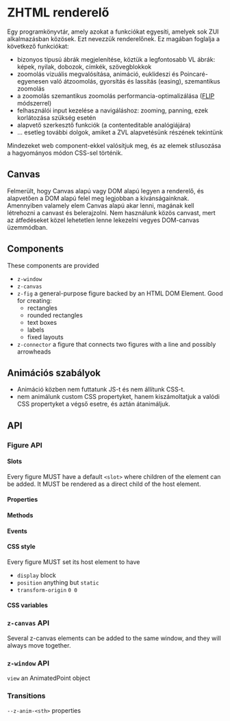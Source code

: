 # ZHTML renderelő

Egy programkönyvtár, amely azokat a funkciókat egyesíti, amelyek sok ZUI alkalmazásban közösek. Ezt nevezzük renderelőnek. Ez magában foglalja a következő funkciókat:
- bizonyos típusú ábrák megjelenítése, köztük a legfontosabb VL ábrák: képek, nyilak, dobozok, címkék, szövegblokkok
- zoomolás vizuális megvalósítása, animáció, euklideszi és Poincaré-egyenesen való átzoomolás, gyorsítás és lassítás (easing), szemantikus zoomolás
- a zoomolás szemantikus zoomolás performancia-optimalizálása ([FLIP] módszerrel)
- felhasználói input kezelése a navigáláshoz: zooming, panning, ezek korlátozása szükség esetén
- alapvető szerkesztő funkciók (a contenteditable analógiájára)
- ... esetleg további dolgok, amiket a ZVL alapvetésünk részének tekintünk

Mindezeket web component-ekkel valósítjuk meg, és az elemek stílusozása a hagyományos módon CSS-sel történik.

## Canvas

Felmerült, hogy Canvas alapú vagy DOM alapú legyen a renderelő, és alapvetően a DOM alapú felel meg legjobban a kívánságainknak. Amennyiben valamely elem Canvas alapú akar lenni, magának kell létrehozni a canvast és belerajzolni. Nem használunk közös canvast, mert az átfedéseket közel lehetetlen lenne lekezelni vegyes DOM-canvas üzemmódban.

## Components

These components are provided

* `z-window`
* `z-canvas`
* `z-fig` a general-purpose figure backed by an HTML DOM Element. Good for creating:
    * rectangles
    * rounded rectangles
    * text boxes
    * labels
    * fixed layouts
* `z-connector` a figure that connects two figures with a line and possibly arrowheads


## Animációs szabályok

- Animáció közben nem futtatunk JS-t és nem állítunk CSS-t.
- nem animálunk custom CSS propertyket, hanem kiszámoltatjuk a valódi CSS propertyket a végső esetre, és aztán átanimáljuk.

## API
### Figure API

#### Slots
Every figure MUST have a default `<slot>` where children of the element can be added. It MUST be rendered as a direct child of the host element.

#### Properties
#### Methods
#### Events

#### CSS style
Every figure MUST set its host element to have
- `display` block
- `position` anything but `static`
- `transform-origin` `0 0`

#### CSS variables


### `z-canvas` API

Several z-canvas elements can be added to the same window, and they will always move together.

### `z-window` API

`view` an AnimatedPoint object

### Transitions

`--z-anim-<sth>` properties


[FLIP]: https://aerotwist.com/blog/flip-your-animations/